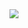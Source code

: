 <!-- <!DOCTYPE html>
<html lang="en">
<body>
  <h1>Hey 🖐️, I'm Galin Georgiev</h1>
  <hr>
  <p> My name is Galin Georgiev and I'm currently a student at <a href="https://github.com/codingburgas">@codingburgas</a> 👨‍🎓. I study all kinds of stuff but I mainly focus on programming! I am a hard back-end and I work on projects mainly in Python 🐍, but a bit of C++ and C# can be seen too. I also like to play sports, but basketball is my favourite 🏀.
  <hr>
  <img align="right" height="300" width="450" alt="java joke" src="https://img.devrant.com/devrant/rant/r_235815_f6MZA.jpg" />

  <h3>Personal Stuff</h3>
  <ul>
    <li> 👨‍💻 Learning C++, C# and Python </li>
    <li> 🚀 All my projects are on <a href="https://github.com/GGGeorgiev20?tab=repositories">Github</a> </li>
    <li> 📪 You can reach me at my <a href="mailto:GGGeorgiev20@codingburgas.bg">email</a> or at my <a href="https://www.linkedin.com/in/galin-georgiev-21164623b/">LinkedIn</a> </li>
    <li> 👀 I love watching informative <a href="https://shattereddisk.github.io/rickroll/rickroll.mp4">videos</a>! </li>
  </ul>
  
  <h3>Hobbies</h3>
  <ul>
    <li> 🧠 Learning new things and expanding my skills </li>
    <li> 💼 Participating in competitions </li>
    <li> ☄️ Working on projects with friends </li>
    <li> 🎧 Listening to music </li>
  </ul>

<hr>

  <h3>Languages I Know:</h3>

<p align="left">
  <a href="https://www.w3schools.com/cpp/"><img src="https://raw.githubusercontent.com/devicons/devicon/master/icons/cplusplus/cplusplus-original.svg" alt="cplusplus" width="44"/> </a>
  <a href="https://docs.microsoft.com/en-us/dotnet/csharp/"> <img src="https://raw.githubusercontent.com/devicons/devicon/master/icons/csharp/csharp-original.svg" alt="csharp" width="44"/> </a>
  <a href="https://www.python.org"> <img src="https://raw.githubusercontent.com/devicons/devicon/master/icons/python/python-original.svg" alt="python" width="44"/> </a>
  <a href="https://www.java.com/en/"> <img src="https://raw.githubusercontent.com/devicons/devicon/master/icons/java/java-original.svg" alt="java" width="44"/> </a>
</p>

<hr>

  <h3>My GitHub</h3>

<details>
  <summary><b>Github Stats</b></summary>
  
  ![Grade](https://github-readme-stats.vercel.app/api?username=gggeorgiev20&show_icons=true&theme=dark&count_private=true)
</details>
<details>
  <summary><b>Top Languages</b></summary>
  
  ![Languages](https://github-readme-stats.vercel.app/api/top-langs/?username=gggeorgiev20&layout=compact&theme=dark&count_private=true)
</details> -->

<img src="https://cdn.discordapp.com/attachments/1042148351703003328/1148448338484670475/kompot_banner.png"/>

